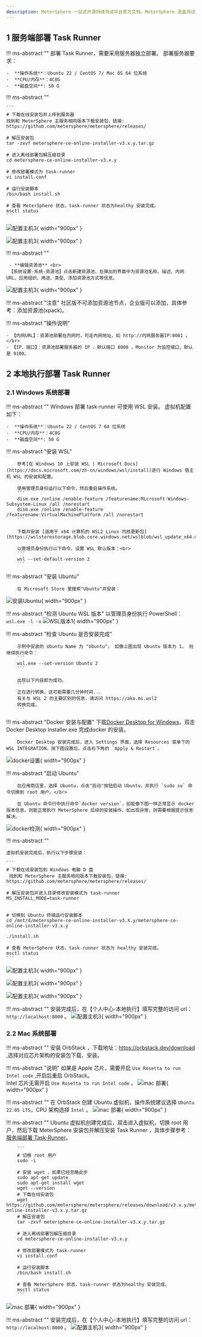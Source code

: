 ```yaml
---
description: MeterSphere 一站式开源持续测试平台官方文档。MeterSphere 涵盖测试管理、接口测试、UI 测试和性能测试等功能，全面兼容 JMeter、Selenium 等主流开源标准，有效助力开发和测试团队充分利用云弹性进行高度可 扩展的自动化测试，加速高质量的软件交付。
---
```


## 1 服务端部署 Task Runner

!!! ms-abstract ""
    部署 Task Runner，需要采用服务器独立部署。 部署服务器要求：

    -  **操作系统**：Ubuntu 22 / CentOS 7/ Mac OS 64 位系统
    -  **CPU/内存**：4C8G
    -  **磁盘空间**: 50 G

!!! ms-abstract ""

    ```
    # 下载在线安装包并上传到服务器
    找到和 MeterSphere 主服务相同版本下载安装包，链接:  https://github.com/metersphere/metersphere/releases/
    
    # 解压安装包
    tar -zxvf metersphere-ce-online-installer-v3.x.y.tar.gz

    # 进入离线部署包解压缩目录
    cd metersphere-ce-online-installer-v3.x.y

    # 修改部署模式为 task-runner
    vi install.conf
    
    # 运行安装脚本
    /bin/bash install.sh
    
    # 查看 MeterSphere 状态，task-runner 状态为healthy 安装完成。
    msctl status
    ```
![配置主机3](../img/installation/dis_pressure/修改模式.png){ width="900px" }

![配置主机3](../img/installation/dis_pressure/status.png){ width="900px" }

!!! ms-abstract ""

     - **编辑资源池** <br>
     【系统设置-系统-资源池】点击新建资源池，在弹出的界面中为资源池名称、描述、内网 URL、应用组织、用途、类型、添加资源池方式等信息。
![配置主机3](../img/installation/dis_pressure/资源池添加.png){ width="900px" }

!!! ms-abstract "注意"
    社区版不可添加资源池节点，企业版可以添加，具体参考：添加资源池(xpack)。


!!! ms-abstract "操作说明"
 
    - 【内网URL】：资源池部署在内网时，可走内网地址，如 http://内网服务器IP:8081 。</br>
    - 【IP、端口】：资源池部署服务器的 IP ，默认端口 8000 ，Monitor 为监控端口，默认是 9100。
  
## 2 本地执行部署 Task Runner
### 2.1 Windows 系统部署
!!! ms-abstract ""
     Windows 部署 task-runner 可使用 WSL 安装。 虚拟机配置如下：</br>

    -  **操作系统**：Ubuntu 22 / CentOS 7 64 位系统
    -  **CPU/内存**：4C8G
    -  **磁盘空间**: 50 G

!!! ms-abstract "安装 WSL"
        
        参考[在 Windows 10 上安装 WSL | Microsoft Docs](https://docs.microsoft.com/zh-cn/windows/wsl/install)进行 Windows 宿主机 WSL 的安装和配置。  

        使用管理员身份运行以下命令，然后重启操作系统。
        ```
        dism.exe /online /enable-feature /featurename:Microsoft-Windows-Subsystem-Linux /all /norestart
        dism.exe /online /enable-feature /featurename:VirtualMachinePlatform /all /norestart
        ```

        下载并安装 [适用于 x64 计算机的 WSL2 Linux 内核更新包](https://wslstorestorage.blob.core.windows.net/wslblob/wsl_update_x64.msi)

        以管理员身份执行以下命令，设置 WSL 默认版本：<br>
        ```
        wsl --set-default-version 2
        ```

!!! ms-abstract "安装 Ubuntu"

        在 Microsoft Store 里搜索"Ubuntu"并安装：
 ![安装Ubuntu](../img/installation/dis_pressure/windows-install-ubuntu.png){ width="900px" }

!!! ms-abstract "检测 Ubuntu WSL 版本"
     以管理员身份执行 PowerShell：
        ```
        wsl.exe -l -v
        ```
 ![WSL版本1](../img/installation/dis_pressure/check-version-1.png){ width="900px" }

!!! ms-abstract "检查 Ubuntu 是否安装完成"

        示例中安装的 Ubuntu Name 为 "Ubuntu"， 如像上图出现 Ubuntu 版本为 1， 则继续执行命令：
        ```
        wsl.exe --set-version Ubuntu 2
        ```

        出现以下内容即为成功。
        ```
        正在进行转换，这可能需要几分钟时间...
        有关与 WSL 2 的主要区别的信息，请访问 https://aka.ms.wsl2
        转换完成。
        ```

!!! ms-abstract "Docker 安装与配置"
        下载[Docker Desktop for Windows](https://desktop.docker.com/win/main/amd64/Docker%20Desktop%20Installer.exe)，双击 Docker Desktop Installer.exe 完成docker 的安装。

        Docker Desktop 安装完成后，进入 Settings 界面，选择 Resources 菜单下的 WSL INTEGRATION，按下图设置后，点击右下角的 `Apply & Restart`。
![docker设置](../img/installation/dis_pressure/docker-settings.png){ width="900px" }



!!! ms-abstract "启动 Ubuntu"
        
        在应用商店里，选择 Ubuntu，点击"启动"按钮启动 Ubuntu，并执行 `sudo su` 命令切换到 root 用户。</br>
        
        在 Ubuntu 命令行中执行命令`docker version`，如能像下图一样正常显示 docker 版本信息，则能正常执行 MeterSphere 后续的安装操作，如出现异常，则需要根据提示信息解决。
![docker检测](../img/installation/dis_pressure/check-docker.png){ width="900px" }

!!! ms-abstract ""
  
    虚拟机安装完成后，执行以下步骤安装：

    ```
    # 下载在线安装包到 Windows 电脑 D 盘
     找到和 MeterSphere 主服务相同版本下载安装包，链接:  https://github.com/metersphere/metersphere/releases/
    
    # 解压安装包并进入目录修改安装模式为 task-runner
    MS_INSTALL_MODE=task-runner

    
    # 切换到 Ubuntu 终端运行安装脚本
    cd /mnt/d/metersphere-ce-online-installer-v3.X.y/metersphere-ce-online-installer-v3.x.y
    
    ./install.sh
    
    # 查看 MeterSphere 状态，task-runner 状态为 healthy 安装完成。
    msctl status
    ```
![配置主机3](../img/installation/dis_pressure/修改模式w.png){ width="900px" }

![配置主机3](../img/installation/dis_pressure/部署w.png){ width="900px" }

![配置主机3](../img/installation/dis_pressure/ww.png){ width="900px" }

!!! ms-abstract ""
    安装完成后，在【个人中心-本地执行】填写完整的访问 url：`http://localhost:8000` 。
![配置主机3](../img/installation/dis_pressure/本地.png){ width="900px" }

### 2.2 Mac 系统部署
!!! ms-abstract ""
    安装 OrbStack ，下载地址：https://orbstack.dev/download ,选择对应芯片架构的安装包下载、安装。

!!! ms-abstract "说明"
    如果是 Apple 芯片，需要开启 `Use Rosetta to run Intel code` ,开启后重启 OrbStack。<br>
    Intel 芯片无需开启 `Use Rosetta to run Intel code` 。
![mac 部署](../img/installation/dis_pressure/mac部署1.png){ width="900px" }

!!! ms-abstract ""
    在 OrbStack 创建 Ubuntu 虚拟机，操作系统建议选择 `Ubuntu 22.05 LTS`，CPU 架构选择 `Intel` 。
![mac 部署](../img/installation/dis_pressure/mac部署2.png){ width="900px" }

!!! ms-abstract ""
    Ubuntu 虚拟机创建完成后，双击进入虚拟机，切换 root 用户，然后下载 MeterSphere 安装包并解压安装 Task Runner ，具体步骤参考：[服务端部署 Task-Runner](#1)。
        
        
        ```
        # 切换 root 用户
        sudo -i

        # 安装 wget ，如果已经忽略此步
        sudo apt-get update
        sudo apt-get install wget
        wget --version
        # 下载在线安装包
        wget https://github.com/metersphere/metersphere/releases/download/v3.x.y/metersphere-online-installer-v3.x.y.tar.gz
        # 解压安装包
        tar -zxvf metersphere-ce-online-installer-v3.x.y.tar.gz
        
        # 进入离线部署包解压缩目录
        cd metersphere-ce-online-installer-v3.x.y
        
        # 修改部署模式为 task-runner
        vi install.conf
        
        # 运行安装脚本
        /bin/bash install.sh
        
        # 查看 MeterSphere 状态，task-runner 状态为healthy 安装完成。
        msctl status
        ```
![mac 部署](../img/installation/dis_pressure/mac部署2.png){ width="900px" }

!!! ms-abstract ""
    安装完成后，在【个人中心-本地执行】填写完整的访问 url：`http://localhost:8000` 。
![配置主机3](../img/installation/dis_pressure/本地.png){ width="900px" }
